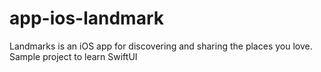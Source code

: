 # app-ios-landmark
Landmarks is an iOS app for discovering and sharing the places you love. Sample project to learn SwiftUI
